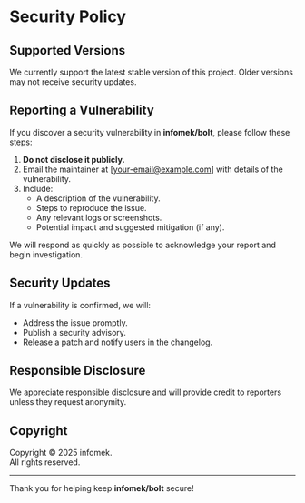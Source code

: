 # Security Policy

## Supported Versions

We currently support the latest stable version of this project. Older versions may not receive security updates.

## Reporting a Vulnerability

If you discover a security vulnerability in **infomek/bolt**, please follow these steps:

1. **Do not disclose it publicly.**
2. Email the maintainer at [your-email@example.com] with details of the vulnerability.
3. Include:
    - A description of the vulnerability.
    - Steps to reproduce the issue.
    - Any relevant logs or screenshots.
    - Potential impact and suggested mitigation (if any).

We will respond as quickly as possible to acknowledge your report and begin investigation.

## Security Updates

If a vulnerability is confirmed, we will:

- Address the issue promptly.
- Publish a security advisory.
- Release a patch and notify users in the changelog.

## Responsible Disclosure

We appreciate responsible disclosure and will provide credit to reporters unless they request anonymity.

## Copyright

Copyright © 2025 infomek.  
All rights reserved.

---

Thank you for helping keep **infomek/bolt** secure!
